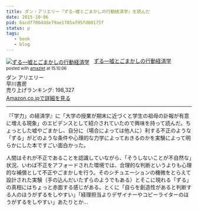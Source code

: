 ```yaml
---
title: ダン・アリエリー『ずる―嘘とごまかしの行動経済学』を読んだ
date: 2015-10-06
pid: 6acdf706ddde79ae1785af95fd60175f
status: p
tags:
   - book
   - blog
---
```


<div class="amazlet-box" style="margin-bottom:0px;"><div class="amazlet-image" style="float:left;margin:0px 12px 1px 0px;"><a href="http://www.amazon.co.jp/exec/obidos/ASIN/4152093412/dotimpact-22/ref=nosim/" name="amazletlink" target="_blank"><img src="http://ecx.images-amazon.com/images/I/41IRVtENNcL._SL160_.jpg" alt="ずる―嘘とごまかしの行動経済学" style="border: none;" /></a></div><div class="amazlet-info" style="line-height:120%; margin-bottom: 10px"><div class="amazlet-name" style="margin-bottom:10px;line-height:120%"><a href="http://www.amazon.co.jp/exec/obidos/ASIN/4152093412/dotimpact-22/ref=nosim/" name="amazletlink" target="_blank">ずる―嘘とごまかしの行動経済学</a><div class="amazlet-powered-date" style="font-size:80%;margin-top:5px;line-height:120%">posted with <a href="http://www.amazlet.com/" title="amazlet" target="_blank">amazlet</a> at 15.10.06</div></div><div class="amazlet-detail">ダン アリエリー <br />早川書房 <br />売り上げランキング: 198,327<br /></div><div class="amazlet-sub-info" style="float: left;"><div class="amazlet-link" style="margin-top: 5px"><a href="http://www.amazon.co.jp/exec/obidos/ASIN/4152093412/dotimpact-22/ref=nosim/" name="amazletlink" target="_blank">Amazon.co.jpで詳細を見る</a></div></div></div><div class="amazlet-footer" style="clear: left"></div></div>

---- 

『「学力」の経済学』に「大学の授業が期末に近づくと学生の祖母の訃報が有意に増える現象」のエビデンスとして紹介されていたので興味を持って読んだ。ちょっとした嘘やごまかし、自分に（場合によっては他人に）利する不正のような「ずる」がどのような条件や心理的な力学によっておきるのかを実験によって明らかにした本ですごい面白かった。

人間はそれが不正であることを認識していながら、「そうしないことが不自然な」状況、いわば不正をアフォードされた環境では、合理的な判断というよりも心理的な補償として不正やごまかしを行う。そのシチュエーションの機微をとらえて設計された実験（手の込んだいたずらのようでもある）とそこに現れる「ずる」の真相にはちょっと赤面する感じがある。とくに「自らを創造性があると判断する人のほうがずるをしやすい」「経理担当よりデザイナーやコピーライターのほうがずるをしやすい」あたりとか…